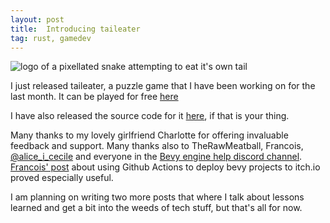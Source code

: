 ```yaml
---
layout: post
title:  Introducing taileater
tag: rust, gamedev
---
```


![logo of a pixellated snake attempting to eat it's own tail](taileater.gif)

I just released taileater, a puzzle game that I have been working on for the last month. It can be played for free [here](https://szunami.itch.io/taileater)

I have also released the source code for it [here](https://github.com/szunami/taileater/), if that is your thing.

Many thanks to my lovely girlfriend Charlotte for offering invaluable feedback and support. Many thanks also to TheRawMeatball, Francois, [@alice_i_cecile](https://twitter.com/aliceicecile) and everyone in the [Bevy engine help discord channel](https://discord.com/channels/691052431525675048/742884593551802431). [Francois' post](https://vleue.com/2020/12/bevmnist/#github-actions-to-deploy-to-itchio) about using Github Actions to deploy bevy projects to itch.io proved especially useful.

I am planning on writing two more posts that where I talk about lessons learned and get a bit into the weeds of tech stuff, but that's all for now.
